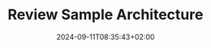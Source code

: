 ---weight: 350title: "Review Sample Architecture"description: "Review a comprehensive example of Software Architecture description and creation process."icon: "visibility"date: "2024-09-11T08:35:43+02:00"lastmod: "2024-09-11T08:35:43+02:00"draft: falsetoc: true---